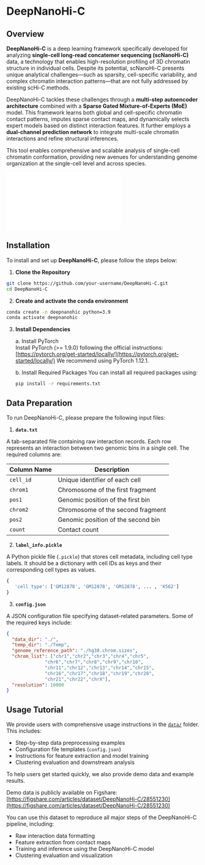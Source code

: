 # DeepNanoHi-C

##  Overview

**DeepNanoHi-C** is a deep learning framework specifically developed for analyzing **single-cell long-read concatemer sequencing (scNanoHi-C)** data, a technology that enables high-resolution profiling of 3D chromatin structure in individual cells. Despite its potential, scNanoHi-C presents unique analytical challenges—such as sparsity, cell-specific variability, and complex chromatin interaction patterns—that are not fully addressed by existing scHi-C methods.

DeepNanoHi-C tackles these challenges through a **multi-step autoencoder architecture** combined with a **Sparse Gated Mixture-of-Experts (MoE)** model. This framework learns both global and cell-specific chromatin contact patterns, imputes sparse contact maps, and dynamically selects expert models based on distinct interaction features. It further employs a **dual-channel prediction network** to integrate multi-scale chromatin interactions and refine structural inferences.

This tool enables comprehensive and scalable analysis of single-cell chromatin conformation, providing new avenues for understanding genome organization at the single-cell level and across species.

![Model Overview](overview.pdf)
##  Installation

To install and set up **DeepNanoHi-C**, please follow the steps below:

1. **Clone the Repository**

```bash
git clone https://github.com/your-username/DeepNanoHi-C.git
cd DeepNanoHi-C
```

2. **Create and activate the conda environment**
```bash
conda create -n deepnanohic python=3.9
conda activate deepnanohic
```

3. **Install Dependencies**

   a. Install PyTorch  
   Install PyTorch (>= 1.9.0) following the official instructions:[https://pytorch.org/get-started/locally/](https://pytorch.org/get-started/locally/) We recommend using PyTorch 1.12.1.

   b. Install Required Packages
   You can install all required packages using:
   ```bash
   pip install -r requirements.txt
   ```

##  Data Preparation

To run DeepNanoHi-C, please prepare the following input files:

1. **`data.txt`**

A tab-separated file containing raw interaction records. Each row represents an interaction between two genomic bins in a single cell. The required columns are:

| Column Name | Description                          |
|-------------|--------------------------------------|
| `cell_id`   | Unique identifier of each cell       |
| `chrom1`    | Chromosome of the first fragment     |
| `pos1`      | Genomic position of the first bin    |
| `chrom2`    | Chromosome of the second fragment    |
| `pos2`      | Genomic position of the second bin   |
| `count`     | Contact count |


2. **`label_info.pickle`**

A Python pickle file (`.pickle`) that stores cell metadata, including cell type labels. It should be a dictionary with cell IDs as keys and their corresponding cell types as values.


 ```python
{
    'cell type': ['GM12878', 'GM12878', 'GM12878', ... , 'K562']
}
```


3. **`config.json`**

A JSON configuration file specifying dataset-related parameters. Some of the required keys include:

```json
{
  "data_dir": "./",
  "temp_dir": "./Temp",
  "genome_reference_path": "./hg38.chrom.sizes",
  "chrom_list": ["chr1","chr2","chr3","chr4","chr5",
			  "chr6","chr7","chr8","chr9","chr10",
			  "chr11","chr12","chr13","chr14","chr15",
			  "chr16","chr17","chr18","chr19","chr20",
			  "chr21","chr22","chrX"],
  "resolution": 10000
}
```


##  Usage Tutorial

We provide users with comprehensive usage instructions in the [`data/`](./data) folder. This includes:

- Step-by-step data preprocessing examples  
- Configuration file templates (`config.json`)  
- Instructions for feature extraction and model training  
- Clustering evaluation and downstream analysis

To help users get started quickly, we also provide demo data and example results.

Demo data is publicly available on Figshare:  
[https://figshare.com/articles/dataset/DeepNanoHi-C/28551230](https://figshare.com/articles/dataset/DeepNanoHi-C/28551230)

You can use this dataset to reproduce all major steps of the DeepNanoHi-C pipeline, including:

- Raw interaction data formatting  
- Feature extraction from contact maps  
- Training and inference using the DeepNanoHi-C model  
- Clustering evaluation and visualization
